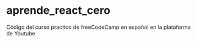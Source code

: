# aprende_react_cero
Código del curso practico de freeCodeCamp en español en la plataforma de Youtube 

